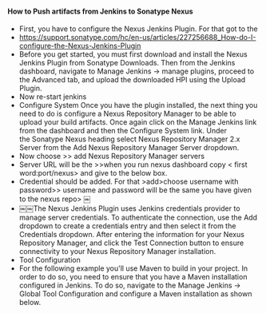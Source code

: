 #### How to Push artifacts from Jenkins to Sonatype Nexus

* First, you have to configure the Nexus Jenkins Plugin. For that got to the 
* https://support.sonatype.com/hc/en-us/articles/227256688_How-do-I-configure-the-Nexus-Jenkins-Plugin
* Before you get started, you must first download and install the Nexus Jenkins Plugin from Sonatype Downloads. Then from the Jenkins dashboard, navigate to Manage Jenkins -> manage plugins, proceed to the Advanced tab, and upload the downloaded HPI using the Upload Plugin.
* Now re-start jenkins
*  Configure System
Once you have the plugin installed, the next thing you need to do is configure a Nexus Repository Manager to be able to upload your build artifacts. Once again click on the Manage Jenkins link from the dashboard and then the Configure System link. Under the Sonatype Nexus heading select Nexus Repository Manager 2.x Server from the Add Nexus Repository Manager Server dropdown.
* Now choose >> add Nexus Repository Manager servers
* Server URL will be the  >>when you run nexus dashboard copy < first word:port/nexus>  and give to the below box.
* Credential should be added. For that >add>choose  username with password>> username and password will be the same you have given to the nexus repo>
￼
* ￼￼The Nexus Jenkins Plugin uses Jenkins credentials provider to manage server credentials. To authenticate the connection, use the Add dropdown to create a credentials entry and then select it from the Credentials dropdown. After entering the information for your Nexus Repository Manager, and click the Test Connection button to ensure connectivity to your Nexus Repository Manager installation.  
* Tool Configuration
* For the following example you'll use Maven to build in your project. In order to do so, you need to ensure that you have a Maven installation configured in Jenkins. To do so, navigate to the Manage Jenkins -> Global Tool Configuration and configure a Maven installation as shown below.
